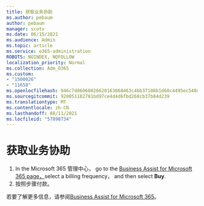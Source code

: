 ```yaml
---
title: 获取业务协助
ms.author: pebaum
author: pebaum
manager: scotv
ms.date: 06/15/2021
ms.audience: Admin
ms.topic: article
ms.service: o365-administration
ROBOTS: NOINDEX, NOFOLLOW
localization_priority: Normal
ms.collection: Adm_O365
ms.custom:
- "1500026"
- "11658"
ms.openlocfilehash: 946c7d86068026620163868463c4bb37108b1d60c4495ec548dc36043bce8414
ms.sourcegitcommit: 920051182781bd97ce4d4d6fbd268cb37b84d239
ms.translationtype: MT
ms.contentlocale: zh-CN
ms.lasthandoff: 08/11/2021
ms.locfileid: "57898734"
---
```

# <a name="get-business-assist"></a>获取业务协助

1. In the Microsoft 365 管理中心， go to the [Business Assist for Microsoft 365 page，](https://go.microsoft.com/fwlink/p/?linkid=2158423)select a billing frequency， and then select **Buy**.
2. 按照步骤付款。

若要了解更多信息，请参阅[Business Assist for Microsoft 365](https://docs.microsoft.com/microsoft-365/admin/misc/business-assist)。